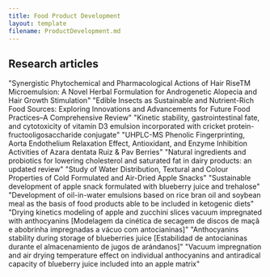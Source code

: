 ```yaml
---
title: Food Product Development
layout: template
filename: ProductDevelopment.md
--- 
```


## Research articles
"Synergistic Phytochemical and Pharmacological Actions of Hair RiseTM Microemulsion: A Novel Herbal Formulation for Androgenetic Alopecia and Hair Growth Stimulation"
"Edible Insects as Sustainable and Nutrient-Rich Food Sources: Exploring Innovations and Advancements for Future Food Practices–A Comprehensive Review"
"Kinetic stability, gastrointestinal fate, and cytotoxicity of vitamin D3 emulsion incorporated with cricket protein-fructooligosaccharide conjugate"
"UHPLC-MS Phenolic Fingerprinting, Aorta Endothelium Relaxation Effect, Antioxidant, and Enzyme Inhibition Activities of Azara dentata Ruiz & Pav Berries"
"Natural ingredients and probiotics for lowering cholesterol and saturated fat in dairy products: an updated review"
"Study of Water Distribution, Textural and Colour Properties of Cold Formulated and Air-Dried Apple Snacks"
"Sustainable development of apple snack formulated with blueberry juice and trehalose"
"Development of oil-in-water emulsions based on rice bran oil and soybean meal as the basis of food products able to be included in ketogenic diets"
"Drying kinetics modeling of apple and zucchini slices vacuum impregnated with anthocyanins [Modelagem da cinética de secagem de discos de maçã e abobrinha impregnadas a vácuo com antocianinas]"
"Anthocyanins stability during storage of blueberries juice [Estabilidad de antocianinas durante el almacenamiento de jugos de arándanos]"
"Vacuum impregnation and air drying temperature effect on individual anthocyanins and antiradical capacity of blueberry juice included into an apple matrix"